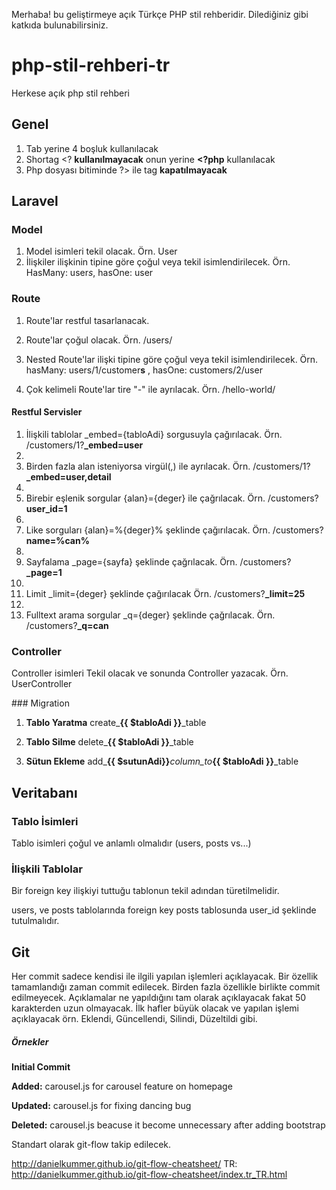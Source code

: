 Merhaba! bu geliştirmeye açık Türkçe PHP stil rehberidir. Dilediğiniz gibi katkıda bulunabilirsiniz.

# php-stil-rehberi-tr
Herkese açık php stil rehberi

## Genel
1. Tab yerine 4 boşluk kullanılacak
2. Shortag <? **kullanılmayacak** onun yerine **<?php** kullanılacak
3. Php dosyası bitiminde ?> ile tag **kapatılmayacak**

## Laravel

### Model
1. Model isimleri tekil olacak. Örn. User
2. İlişkiler ilişkinin tipine göre çoğul veya tekil isimlendirilecek. Örn. HasMany: user*s*, hasOne: user

### Route

1. Route'lar restful tasarlanacak.

2. Route'lar çoğul olacak. Örn. /users/

3. Nested Route'lar ilişki tipine göre çoğul veya tekil isimlendirilecek. Örn. hasMany: users/1/customer**s** , hasOne: customers/2/user

4. Çok kelimeli Route'lar tire "-" ile ayrılacak. Örn. /hello-world/

#### Restful Servisler

1. İlişkili tablolar _embed={tabloAdi} sorgusuyla çağırılacak. Örn. /customers/1?**_embed=user**
2. 
2. Birden fazla alan isteniyorsa virgül(,) ile ayrılacak. Örn. /customers/1?**_embed=user,detail**
3. 
3. Birebir eşlenik sorgular {alan}={deger} ile çağrılacak. Örn. /customers?**user_id=1**
4. 
4. Like sorguları {alan}=%{deger}% şeklinde çağırılacak. Örn. /customers?**name=%can%**
5. 
5. Sayfalama _page={sayfa} şeklinde çağrılacak. Örn. /customers?**_page=1**
6. 
6. Limit _limit={deger} şeklinde çağırılacak Örn. /customers?**_limit=25**
7. 
7. Fulltext arama sorgular _q={deger} şeklinde çağrılacak. Örn. /customers?**_q=can**

### Controller

Controller isimleri Tekil olacak ve sonunda Controller yazacak. Örn. UserController

### Migration

1. **Tablo Yaratma** create_**{{ $tabloAdi }}**_table

2. **Tablo Silme** delete_**{{ $tabloAdi }}**_table

3. **Sütun Ekleme** add_**{{ $sutunAdi}}**_column_to_**{{ $tabloAdi }}**_table

## Veritabanı
### Tablo İsimleri
Tablo isimleri çoğul ve anlamlı olmalıdır (users, posts vs...)
### İlişkili Tablolar
Bir foreign key ilişkiyi tuttuğu tablonun tekil adından türetilmelidir.

users, ve posts tablolarında foreign key posts tablosunda user_id şeklinde tutulmalıdır.

## Git

Her commit sadece kendisi ile ilgili yapılan işlemleri açıklayacak. Bir özellik tamamlandığı zaman commit edilecek. Birden fazla özellikle birlikte commit edilmeyecek. Açıklamalar ne yapıldığını tam olarak açıklayacak fakat 50 karakterden uzun olmayacak. İlk hafler büyük olacak ve yapılan işlemi açıklayacak örn. Eklendi, Güncellendi, Silindi, Düzeltildi gibi.

##### Örnekler

**Initial Commit**

**Added:** carousel.js for carousel feature on homepage

**Updated:** carousel.js for fixing dancing bug

**Deleted:** carousel.js beacuse it become unnecessary after adding bootstrap 

Standart olarak git-flow takip edilecek.

http://danielkummer.github.io/git-flow-cheatsheet/
TR: http://danielkummer.github.io/git-flow-cheatsheet/index.tr_TR.html
